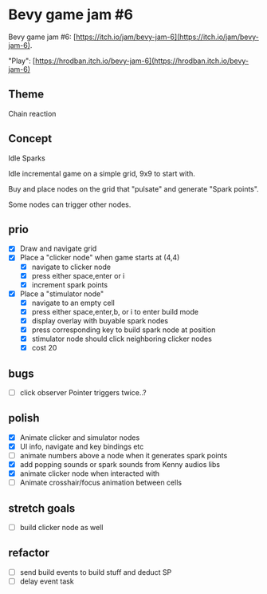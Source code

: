 # Bevy game jam #6

Bevy game jam #6: [https://itch.io/jam/bevy-jam-6](https://itch.io/jam/bevy-jam-6).

"Play": [https://hrodban.itch.io/bevy-jam-6](https://hrodban.itch.io/bevy-jam-6)

## Theme

Chain reaction

## Concept

Idle Sparks

Idle incremental game on a simple grid, 9x9 to start with.

Buy and place nodes on the grid that "pulsate" and generate "Spark points".

Some nodes can trigger other nodes.

## prio

- [x] Draw and navigate grid
- [x] Place a "clicker node" when game starts at (4,4)
  - [x] navigate to clicker node
  - [x] press either space,enter or i
  - [x] increment spark points
- [x] Place a "stimulator node"
  - [x] navigate to an empty cell
  - [x] press either space,enter,b, or i to enter build mode
  - [x] display overlay with buyable spark nodes
  - [x] press corresponding key to build spark node at position
  - [x] stimulator node should click neighboring clicker nodes
  - [x] cost 20

## bugs

- [ ] click observer Pointer<Released> triggers twice..?

## polish

- [x] Animate clicker and simulator nodes
- [x] UI info, navigate and key bindings etc
- [ ] animate numbers above a node when it generates spark points
- [x] add popping sounds or spark sounds from Kenny audios libs
- [x] animate clicker node when interacted with
- [ ] Animate crosshair/focus animation between cells

## stretch goals

- [ ] build clicker node as well

## refactor

- [ ] send build events to build stuff and deduct SP
- [ ] delay event task
